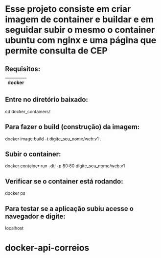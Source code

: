 # Esse projeto consiste em criar imagem de container e buildar e em seguidar subir o mesmo o container ubuntu com nginx e uma página que permite consulta de CEP

## Requisitos:
| docker |
|--------|

## Entre no diretório baixado:
cd docker_containers/

## Para fazer o build (construção) da imagem:
docker image build -t digite_seu_nome/web:v1 .

## Subir o container:
docker container run -dti -p 80:80 digite_seu_nome/web:v1

## Verificar se o container está rodando:
docker ps

## Para testar se a aplicação subiu acesse o navegador e digite:
localhost
# docker-api-correios
